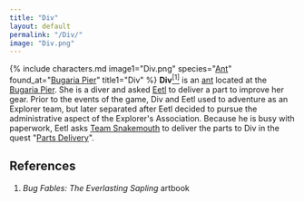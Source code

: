 ```yaml
---
title: "Div"
layout: default
permalink: "/Div/"
image: "Div.png"
---
```

{% include characters.md image1="Div.png" species="[Ant](/Ant)" found_at="[Bugaria Pier](/Bugaria_Pier)" title1="Div" %}
**Div**[<sup>[1]</sup>](#references) is an [ant](/ant) located at the [Bugaria Pier](/Bugaria_Pier). She is a diver and asked [Eetl](/Eetl) to deliver a part to improve her gear. Prior to the events of the game, Div and Eetl used to adventure as an Explorer team, but later separated after Eetl decided to pursue the administrative aspect of the Explorer's Association. Because he is busy with paperwork, Eetl asks [Team Snakemouth](/Team_Snakemouth) to deliver the parts to Div in the quest "[Parts Delivery](/Parts_Delivery)".
 
## References
1. *Bug Fables: The Everlasting Sapling* artbook